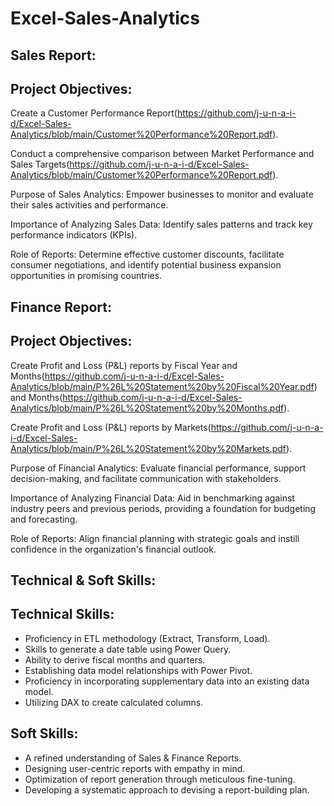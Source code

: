 # Excel-Sales-Analytics

## Sales Report:

## Project Objectives:

Create a Customer Performance Report(https://github.com/j-u-n-a-i-d/Excel-Sales-Analytics/blob/main/Customer%20Performance%20Report.pdf).

Conduct a comprehensive comparison between Market Performance and Sales Targets(https://github.com/j-u-n-a-i-d/Excel-Sales-Analytics/blob/main/Customer%20Performance%20Report.pdf).

Purpose of Sales Analytics: Empower businesses to monitor and evaluate their sales activities and performance.

Importance of Analyzing Sales Data: Identify sales patterns and track key performance indicators (KPIs).

Role of Reports: Determine effective customer discounts, facilitate consumer negotiations, and identify potential business expansion opportunities in promising countries.

## Finance Report:

## Project Objectives:

Create Profit and Loss (P&L) reports by Fiscal Year and Months(https://github.com/j-u-n-a-i-d/Excel-Sales-Analytics/blob/main/P%26L%20Statement%20by%20Fiscal%20Year.pdf) and Months(https://github.com/j-u-n-a-i-d/Excel-Sales-Analytics/blob/main/P%26L%20Statement%20by%20Months.pdf).

Create Profit and Loss (P&L) reports by Markets(https://github.com/j-u-n-a-i-d/Excel-Sales-Analytics/blob/main/P%26L%20Statement%20by%20Markets.pdf).

Purpose of Financial Analytics: Evaluate financial performance, support decision-making, and facilitate communication with stakeholders.

Importance of Analyzing Financial Data: Aid in benchmarking against industry peers and previous periods, providing a foundation for budgeting and forecasting.

Role of Reports: Align financial planning with strategic goals and instill confidence in the organization's financial outlook.

## Technical & Soft Skills:
## Technical Skills:

- Proficiency in ETL methodology (Extract, Transform, Load).
- Skills to generate a date table using Power Query.
- Ability to derive fiscal months and quarters.
- Establishing data model relationships with Power Pivot.
- Proficiency in incorporating supplementary data into an existing data model.
- Utilizing DAX to create calculated columns.

## Soft Skills:

- A refined understanding of Sales & Finance Reports.
- Designing user-centric reports with empathy in mind.
- Optimization of report generation through meticulous fine-tuning.
- Developing a systematic approach to devising a report-building plan.





